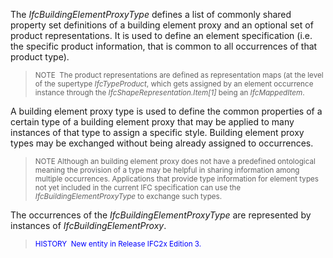 The _IfcBuildingElementProxyType_ defines a list of commonly shared property set definitions of a building element proxy and an optional set of product representations. It is used to define an element specification (i.e. the specific product information, that is common to all occurrences of that product type).

> <small>NOTE  The product representations are defined as
        representation maps (at the level of the supertype
        <i>IfcTypeProduct</i>, which gets assigned by an element
        occurrence instance through the
        <i>IfcShapeRepresentation.Item[1]</i> being an
        <i>IfcMappedItem</i>.</small>
> 


A building element proxy type is used to define the common properties of a certain type of a building element proxy that may be applied to many instances of that type to assign a specific style. Building element proxy types may be exchanged without being already assigned to occurrences.

> <small>NOTE  Although an building element proxy does not have
		a predefined ontological meaning the provision of a type may be
		helpful in sharing information among multiple occurrences. Applications 
		that provide type information for element types not yet included in the
		current IFC specification can use the <i>IfcBuildingElementProxyType</i>
		to exchange such types.</small>
> 


The occurrences of the _IfcBuildingElementProxyType_ are represented by instances of _IfcBuildingElementProxy_.

> <font color="#0000FF"><small>HISTORY  New entity in
        Release IFC2x Edition 3.</small></font>
>